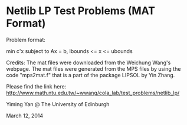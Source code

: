 Netlib LP Test Problems (MAT Format)
====================================

Problem format:

min c'x 
subject to 
Ax = b,
lbounds <= x <= ubounds

Credits:
The mat files were downloaded from the Weichung Wang's webpage.
The mat files were generated from the MPS files by using the code "mps2mat.f" that is a part of the package LIPSOL by Yin Zhang. 

Please find the link here:
http://www.math.ntu.edu.tw/~wwang/cola_lab/test_problems/netlib_lp/


Yiming Yan @ The University of Edinburgh

March 12, 2014
